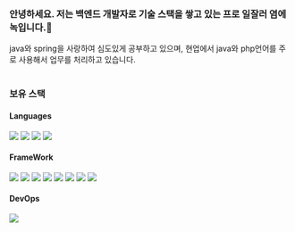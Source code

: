 ### 안녕하세요. 저는 백엔드 개발자로 기술 스택을 쌓고 있는 프로 일잘러 염에녹입니다.👋
java와 spring을 사랑하여 심도있게 공부하고 있으며, 현업에서 java와 php언어를 주로 사용해서 업무를 처리하고 있습니다.

#

<h3>보유 스택</h3>

#### Languages

<img src="https://img.shields.io/badge/JAVA-blue?style=flat&logo=OpenJDK&logoColor=white"/> <img src="https://img.shields.io/badge/PHP-777BB4?style=flat&logo=PHP&logoColor=white"/> <img src="https://img.shields.io/badge/JavaScript-F7DF1E?style=flat&logo=JavaScript&logoColor=white"/> <img src="https://img.shields.io/badge/HTML5-E34F26?style=flat&logo=HTML5&logoColor=white"/>

#### FrameWork
<img src="https://img.shields.io/badge/Spring-6DB33F?style=flat&logo=Spring&logoColor=white"/> <img src="https://img.shields.io/badge/Spring Boot-6DB33F?style=flat&logo=Spring Boot&logoColor=white"/> <img src="https://img.shields.io/badge/Spring Security-6DB33F?style=flat&logo=Spring Security&logoColor=white"/> <img src="https://img.shields.io/badge/Spring session-6DB33F?style=flat&logo=Spring&logoColor=white"/> <img src="https://img.shields.io/badge/Spring batch-6DB33F?style=flat&logo=Spring&logoColor=white"/> <img src="https://img.shields.io/badge/Spring Data JPA-6DB33F?style=flat&logo=Spring&logoColor=white"/> <img src="https://img.shields.io/badge/JPA-59666C?style=flat&logo=Hibernate&logoColor=white"/> <img src="https://img.shields.io/badge/Laravel-FF2D20?style=flat&logo=Laravel&logoColor=white"/>

#### DevOps
<img src="https://img.shields.io/badge/Docker-2496ED?style=flat&logo=Docker&logoColor=white"/>

#





<!--
- 🔭 I’m currently working on ...
- 🌱 I’m currently learning ...
- 👯 I’m looking to collaborate on ...
- 🤔 I’m looking for help with ...
- 💬 Ask me about ...
- 📫 How to reach me: ...
- 😄 Pronouns: ...
- ⚡ Fun fact: ...
-->
